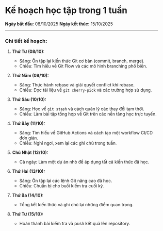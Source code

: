 # Kế hoạch học tập trong 1 tuần

**Ngày bắt đầu:** 08/10/2025
**Ngày kết thúc:** 15/10/2025

---

### Chi tiết kế hoạch:

1.  **Thứ Tư (08/10):**
    *   Sáng: Ôn tập lại kiến thức Git cơ bản (commit, branch, merge).
    *   Chiều: Tìm hiểu về Git Flow và các mô hình branching phổ biến.

2.  **Thứ Năm (09/10):**
    *   Sáng: Thực hành rebase và giải quyết conflict khi rebase.
    *   Chiều: Đọc tài liệu về `git cherry-pick` và các trường hợp sử dụng.

3.  **Thứ Sáu (10/10):**
    *   Sáng: Học về `git stash` và cách quản lý các thay đổi tạm thời.
    *   Chiều: Làm bài tập tổng hợp về Git trên các nền tảng học trực tuyến.

4.  **Thứ Bảy (11/10):**
    *   Sáng: Tìm hiểu về GitHub Actions và cách tạo một workflow CI/CD đơn giản.
    *   Chiều: Nghỉ ngơi, xem lại các ghi chú trong tuần.

5.  **Chủ Nhật (12/10):**
    *   Cả ngày: Làm một dự án nhỏ để áp dụng tất cả kiến thức đã học.

6.  **Thứ Hai (13/10):**
    *   Sáng: Ôn tập lại các lệnh Git nâng cao đã học.
    *   Chiều: Chuẩn bị cho buổi kiểm tra cuối kỳ.

7.  **Thứ Ba (14/10):**
    *   Tổng kết kiến thức và ghi chú lại những điểm quan trọng.

8.  **Thứ Tư (15/10):**
    *   Hoàn thành bài kiểm tra và push kết quả lên repository.
